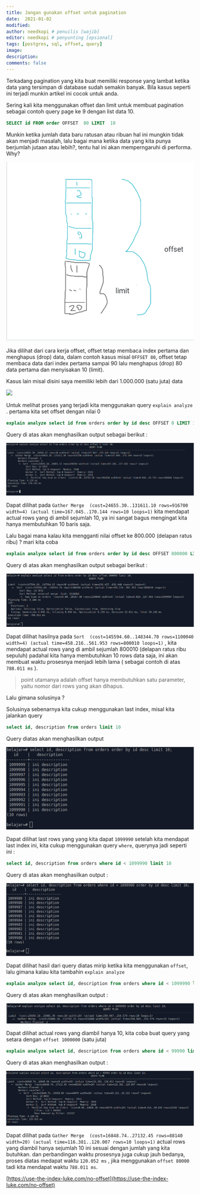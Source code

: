 ```yaml
---
title: Jangan gunakan offset untuk pagination 
date:  2021-01-02
modified: 
author: needkopi # penuilis [wajib]
editor: needkopi # penyunting [opsional]
tags: [postgres, sql, offset, query]
image: 
description: 
comments: false
---
```



Terkadang pagination yang kita buat memiliki response yang lambat ketika data yang tersimpan di database sudah semakin banyak. Bila kasus seperti ini terjadi munkin artikel ini cocok untuk anda.

Sering kali kita menggunakan offset dan limit untuk membuat pagination sebagai contoh query page ke 9 dengan list data 10.

``` sql
SELECT id FROM order OFFSET  80 LIMIT  10
```

Munkin ketika jumlah data baru ratusan atau ribuan hal ini mungkin tidak akan menjadi masalah, lalu bagai mana ketika data yang kita punya berjumlah jutaan atau lebih?, tentu hal ini akan memperngaruhi di performa. Why? 

![](gambar1.png)



Jika dilihat dari cara kerja offset, offset tetap membaca index pertama dan menghapus (drop) data, dalam contoh kasus misal `OFFSET 80`, offset tetap membaca data dari index pertama sampai 90 lalu menghapus (drop) 80 data pertama dan menyisakan 10 (limit).



Kasus lain misal disini saya memiliki lebih dari 1.000.000 (satu juta) data

![](/home/chan/development/www/_posts/jangan-gunakan-offset-untuk-pagination/count.png)

Untuk melihat proses yang terjadi kita menggunakan query `explain analyze` . pertama kita set offset dengan nilai 0

``` sql
explain analyze select id from orders order by id desc OFFSET 0 LIMIT 10
```

Query di atas akan menghasilkan output sebagai berikut :

![](sql1.png)

Dapat dilihat pada `Gather Merge  (cost=24655.30..131611.10 rows=916700 width=4) (actual time=167.045..170.144 rows=10 loops=1)` kita mendapat actual rows yang di ambil sejumlah 10, ya ini sangat bagus mengingat kita hanya membutuhkan 10 baris saja. 



Lalu bagai mana kalau kita mengganti nilai offset ke 800.000 (delapan ratus ribu) ? mari kita coba

``` sql
explain analyze select id from orders order by id desc OFFSET 800000 LIMIT 10
```

Query di atas akan menghasilkan output sebagai berikut :

![](sql2.png)

Dapat dilihat hasilnya pada `Sort  (cost=145594.60..148344.70 rows=1100040 width=4) (actual time=458.216..561.953 rows=800010 loops=1)` , kita mendapat actual rows yang di ambil sejumlah 800010 (delapan ratus ribu sepuluh) padahal kita hanya membutuhkan 10 rows data saja, ini akan membuat waktu prosesnya menjadi lebih lama ( sebagai contoh di atas `788.011 ms` ).

> point utamanya adalah offset hanya membutuhkan satu parameter, yaitu nomor dari rows yang akan dihapus.



Lalu gimana solusinya ?

Solusinya sebenarnya kita cukup menggunakan last index, misal kita jalankan query 

``` sql
select id, description from orders limit 10
```

Query diatas akan menghasilkan output

![](sql3.png)

Dapat dilihat last rows yang yang kita dapat `1099990` setelah kita mendapat last index ini, kita cukup menggunakan query `where`, querynya jadi seperti ini :

``` sql 
select id, description from orders where id < 1099990 limit 10
```

Query di atas akan menghasilkan output :

![](sql4.png)

Dapat dilihat hasil dari query diatas mirip ketika kita menggunakan `offset`, lalu gimana kalau kita tambahin `explain analyze`

``` sql
explain analyze select id, description from orders where id < 1099990 limit 10
```

Query di atas akan menghasilkan output :

![](sql5.png)

Dapat dilihat actual rows yang diambil hanya 10, kita coba buat query yang setara dengan `offset 1000000` (satu juta) 

``` sql
explain analyze select id, description from orders where id < 99990 limit 10
```

Query di atas akan menghasilkan output :

![](sql6.png)

Dapat dilihat pada `Gather Merge  (cost=16848.74..27132.45 rows=88140 width=20) (actual time=116.381..120.007 rows=10 loops=1)` actual rows yang diambil hanya sejumlah 10 ini sesuai dengan jumlah yang kita butuhkan. dan perbandingan waktu prosesnya juga cukup jauh bedanya, proses diatas medapat waktu `120.052 ms` , jika menggunakan `offset 80000` tadi kita mendapat waktu `788.011 ms`. 





[https://use-the-index-luke.com/no-offset](https://use-the-index-luke.com/no-offset)